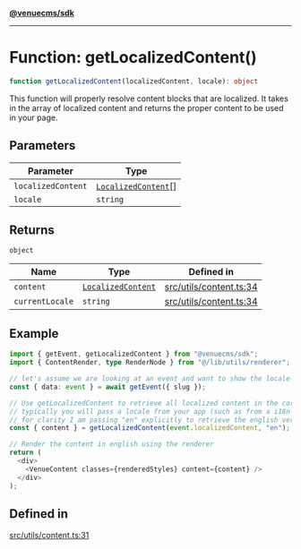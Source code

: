 [**@venuecms/sdk**](../Index.md)

***

# Function: getLocalizedContent()

```ts
function getLocalizedContent(localizedContent, locale): object
```

This function will properly resolve content blocks that are localized.
It takes in the array of localized content and returns the proper content
to be used in your page.

## Parameters

| Parameter | Type |
| ------ | ------ |
| `localizedContent` | [`LocalizedContent`](../type-aliases/LocalizedContent.md)[] |
| `locale` | `string` |

## Returns

`object`

| Name | Type | Defined in |
| ------ | ------ | ------ |
| `content` | [`LocalizedContent`](../type-aliases/LocalizedContent.md) | [src/utils/content.ts:34](https://github.com/venuecms/sdk/blob/e006ed15657b6995aa87e1eb9272ec151fbf86f1/src/utils/content.ts#L34) |
| `currentLocale` | `string` | [src/utils/content.ts:34](https://github.com/venuecms/sdk/blob/e006ed15657b6995aa87e1eb9272ec151fbf86f1/src/utils/content.ts#L34) |

## Example

```typescript
import { getEvent, getLocalizedContent } from "@venuecms/sdk";
import { ContentRender, type RenderNode } from "@/lib/utils/renderer";

// let's assume we are looking at an event and want to show the locale-specific title of that event in english
const { data: event } = await getEvent({ slug });

// Use getLocalizedContent to retrieve all localized content in the correct locale
// typically you will pass a locale from your app (such as from a i18n library) but
// for clarity I am passing "en" explicitly to retrieve the english version
const { content } = getLocalizedContent(event.localizedContent, "en");

// Render the content in english using the renderer
return (
  <div>
    <VenueContent classes={renderedStyles} content={content} />
  </div>
);
```

## Defined in

[src/utils/content.ts:31](https://github.com/venuecms/sdk/blob/e006ed15657b6995aa87e1eb9272ec151fbf86f1/src/utils/content.ts#L31)
